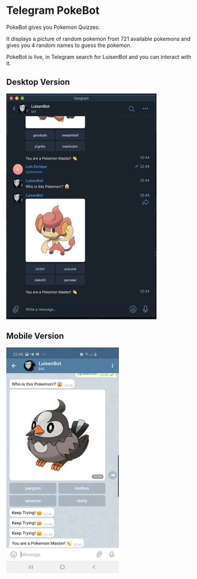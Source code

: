 # Telegram PokeBot

PokeBot gives you Pokemon Quizzes:

It displays a picture of random pokemon from 721 available pokemons and gives you 4 random names to guess the pokemon.

PokeBot is live, in Telegram search for LuisenBot and you can interact with it.

## Desktop Version
<img src="https://github.com/octopus-coder/TelegramBot/blob/master/telegram_desktop_pokebot.png" width="400" height="600" />

## Mobile Version
<img src="https://github.com/octopus-coder/TelegramBot/blob/master/telegram_bot_pokemon.jpg" width="300" height="600" />
